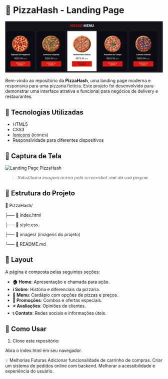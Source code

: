 # 🍕 PizzaHash - Landing Page

![Logo do projeto](Nosso-Menu.png)

Bem-vindo ao repositório da **PizzaHash**, uma landing page moderna e responsiva para uma pizzaria fictícia. Este projeto foi desenvolvido para demonstrar uma interface atrativa e funcional para negócios de delivery e restaurantes.

## 🚀 Tecnologias Utilizadas

- HTML5
- CSS3
- [Ionicons](https://ionic.io/ionicons) (ícones)
- Responsividade para diferentes dispositivos

## 📸 Captura de Tela

![Landing Page PizzaHash](images/preview.jpg)  

> *Substitua a imagem acima pelo screenshot real da sua página.*

## 📂 Estrutura do Projeto

📁 PizzaHash/ 

├── 📄 index.html 

├── 📄 style.css 

├── 📂 images/ (imagens do projeto) 

└── 📄 README.md


## 🎨 Layout

A página é composta pelas seguintes seções:

- **🏠 Home**: Apresentação e chamada para ação.
- **ℹ️ Sobre**: História e diferenciais da pizzaria.
- **🍕 Menu**: Cardápio com opções de pizzas e preços.
- **🎁 Promoções**: Combos e ofertas especiais.
- **⭐ Avaliações**: Opiniões de clientes.
- **📞 Contato**: Redes sociais e informações úteis.

## 📌 Como Usar

1. Clone este repositório:
 
Abra o index.html em seu navegador.

💡 Melhorias Futuras
Adicionar funcionalidade de carrinho de compras.
Criar um sistema de pedidos online com backend.
Melhorar a acessibilidade e experiência do usuário.


